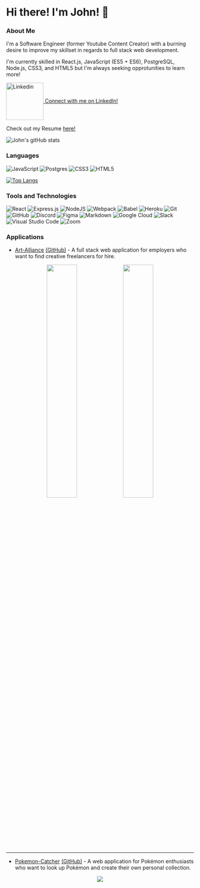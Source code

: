 # Hi there! I'm John! 👋

### About Me
I'm a Software Engineer (former Youtube Content Creator) with a burning desire to improve my skillset in regards to full stack web development.

I'm currently skilled in React.js, JavaScript (ES5 + ES6), PostgreSQL, Node.js, CSS3, and HTML5 but I'm always seeking opprotunities to learn more!

<a href="https://www.linkedin.com/in/john-baik/">
  <img align="center" src="https://cliply.co/wp-content/uploads/2021/02/372102050_LINKEDIN_ICON_TRANSPARENT_1080.gif" alt="Linkedin" width="100"/> Connect with me on LinkedIn!
</a>

Check out my Resume [here!](https://drive.google.com/file/d/1mMQusUFkyahxqa5aNLDN9Al8WmIbfj8i/view?usp=sharing)

![John's gitHub stats](https://github-readme-stats.vercel.app/api?username=John-Baik&theme=dracula&show_icons=true) 

### Languages
![JavaScript](https://img.shields.io/badge/javascript-%23323330.svg?style=for-the-badge&logo=javascript&logoColor=%23F7DF1E)
![Postgres](https://img.shields.io/badge/postgres-%23316192.svg?style=for-the-badge&logo=postgresql&logoColor=white)
![CSS3](https://img.shields.io/badge/css3-%231572B6.svg?style=for-the-badge&logo=css3&logoColor=white)
![HTML5](https://img.shields.io/badge/html5-%23E34F26.svg?style=for-the-badge&logo=html5&logoColor=white)

[![Top Langs](https://github-readme-stats.vercel.app/api/top-langs/?username=John-Baik&layout=compact&theme=tokyonight)](https://github.com/anuraghazra/github-readme-stats)


### Tools and Technologies
![React](https://img.shields.io/badge/react-%2320232a.svg?style=for-the-badge&logo=react&logoColor=%2361DAFB)
![Express.js](https://img.shields.io/badge/express.js-%23404d59.svg?style=for-the-badge&logo=express&logoColor=%2361DAFB)
![NodeJS](https://img.shields.io/badge/node.js-6DA55F?style=for-the-badge&logo=node.js&logoColor=white)
![Webpack](https://img.shields.io/badge/webpack-%238DD6F9.svg?style=for-the-badge&logo=webpack&logoColor=black)
![Babel](https://img.shields.io/badge/Babel-F9DC3e?style=for-the-badge&logo=babel&logoColor=black)
![Heroku](https://img.shields.io/badge/heroku-%23430098.svg?style=for-the-badge&logo=heroku&logoColor=white)
![Git](https://img.shields.io/badge/git-%23F05033.svg?style=for-the-badge&logo=git&logoColor=white)
![GitHub](https://img.shields.io/badge/github-%23121011.svg?style=for-the-badge&logo=github&logoColor=white)
![Discord](https://img.shields.io/badge/Discord-7289DA?style=for-the-badge&logo=discord&logoColor=white)
![Figma](https://img.shields.io/badge/figma-%23F24E1E.svg?style=for-the-badge&logo=figma&logoColor=white)
![Markdown](https://img.shields.io/badge/Markdown-000000?style=for-the-badge&logo=markdown&logoColor=white)
![Google Cloud](https://img.shields.io/badge/Google_Cloud-4285F4?style=for-the-badge&logo=google-cloud&logoColor=white)
![Slack](https://img.shields.io/badge/Slack-4A154B?style=for-the-badge&logo=slack&logoColor=white)
![Visual Studio Code](https://img.shields.io/badge/Visual%20Studio%20Code-0078d7.svg?style=for-the-badge&logo=visual-studio-code&logoColor=white)
![Zoom](https://img.shields.io/badge/Zoom-2D8CFF?style=for-the-badge&logo=zoom&logoColor=white)

### Applications
* [Art-Alliance](https://art-alliance.herokuapp.com/) [(GitHub)](https://github.com/John-Baik/Art-Alliance) - A full stack web application for employers who want to find creative freelancers for hire.
<p align="center">

  <img src="https://user-images.githubusercontent.com/90541276/163276600-364b5d13-03dd-4a55-8883-d9a023e947a8.gif" width="40%" />
  <img src="https://user-images.githubusercontent.com/90541276/163276453-59537fd4-e1cd-4633-9a4b-b416293d9fa0.gif" width="40%" />
</p>

_________________

* [Pokemon-Catcher](https://john-baik.github.io/pokemon-catcher/) [(GitHub)](https://github.com/John-Baik/pokemon-catcher) - A web application for Pokémon enthusiasts who want to look up Pokémon and create their own personal collection.
<p align="center">
  <img src="https://user-images.githubusercontent.com/90541276/163893653-0a352cdf-0653-461b-8f4e-9d641ede0879.gif" />
</p>


